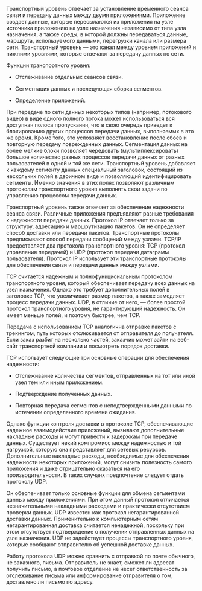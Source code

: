 Транспортный уровень отвечает за установление временного сеанса связи и передачу данных между двумя приложениями. Приложение создает данные, которые пересылаются из приложения на узле источника приложению на узле назначения независимо от типа узла назначения, а также среды, в которой должны передаваться данные, маршрута, используемого данными, перегрузки канала или размера сети. Транспортный уровень — это канал между уровнем приложений и нижними уровнями, которые отвечают за передачу данных по сети.

Функции транспортного уровня:

- Отслеживание отдельных сеансов связи.

- Сегментация данных и последующая сборка сегментов.

- Определение приложений.

При передаче по сети данных некоторых типов (например, потокового видео) в виде одного полного потока может использоваться вся доступная полоса пропускания, что в свою очередь приведет к блокированию других процессов передачи данных, выполняемых в это же время. Кроме того, это усложняет восстановление после сбоев и повторную передачу поврежденных данных. Cегментация данных на более мелкие блоки позволяет чередовать (мультиплексировать) большое количество разных процессов передачи данных от разных пользователей в одной и той же сети. Транспортный уровень добавляет к каждому сегменту данных специальный заголовок, состоящий из нескольких полей в двоичном виде и позволяющий идентифицировать сегменты. Именно значения в этих полях позволяют различным протоколам транспортного уровня выполнять свои задачи по управлению процессом передачи данных.

Транспортный уровень также отвечает за обеспечение надежности сеанса связи. Различные приложения предъявляют разные требования к надежности передачи данных. Протокол IP отвечает только за структуру, адресацию и маршрутизацию пакетов. Он не определяет способ доставки или передачи пакетов. Транспортные протоколы предписывают способ передачи сообщений между узлами. TCP/IP предоставляет два протокола транспортного уровня: TCP (протокол управления передачей) и UDP (протокол передачи датаграмм пользователя). Протокол IP использует эти транспортные протоколы для обеспечения связи и передачи данных между узлами.

TCP считается надежным и полнофункциональным протоколом транспортного уровня, который обеспечивает передачу всех данных на узел назначения. Однако это требует дополнительных полей в заголовке TCP, что увеличивает размер пакетов, а также замедляет процесс передачи данных. UDP, в отличие от него, — более простой протокол транспортного уровня, не гарантирующий надежность. Он имеет меньше полей, и поэтому быстрее, чем TCP.

Передача с использованием TCP аналогична отправке пакетов с трекингом, путь которых отслеживается от отправителя до получателя. Если заказ разбит на несколько частей, заказчик может зайти на веб-сайт транспортной компании и посмотреть порядок доставки.

TCP использует следующие три основные операции для обеспечения надежности:

- Отслеживание количества сегментов, отправленных на тот или иной узел тем или иным приложением.

- Подтверждение полученных данных.

- Повторная передача сегментов с неподтвержденными данными по истечении определенного времени ожидания.

Однако функции контроля доставки в протоколе TCP, обеспечивающие надежное взаимодействие приложений, вызывают дополнительные накладные расходы и могут привести к задержкам при передаче данных. Существует некий компромисс между надежностью и той нагрузкой, которую она представляет для сетевых ресурсов. Дополнительные накладные расходы, необходимые для обеспечения надежности некоторых приложений, могут снизить полезность самого приложения и даже отрицательно сказаться на его производительности. В таких случаях предпочтение следует отдать протоколу UDP.

Он обеспечивает только основные функции для обмена сегментами данных между приложениями. При этом данный протокол отличается незначительными накладными расходами и практически отсутствием проверки данных. UDP известен как протокол негарантированной доставки данных. Применительно к компьютерным сетям негарантированная доставка считается ненадежной, поскольку при этом отсутствует подтверждение о получении отправленных данных на узле назначения. UDP не задействует процессы транспортного уровня, которые сообщают отправителю об успешной доставке данных.

Работу протокола UDP можно сравнить с отправкой по почте обычного, не заказного, письма. Отправитель не знает, сможет ли адресат получить письмо, а почтовое отделение не несет ответственность за отслеживание письма или информирование отправителя о том, доставлено ли письмо по адресу.